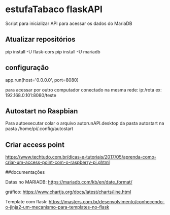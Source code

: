 # estufaTabaco flaskAPI

Script para inicializar API para acessar os dados do MariaDB

## Atualizar repositórios

pip install -U flask-cors
pip install -U mariadb

## configuração

app.run(host='0.0.0.0', port=8080)

para acessar por outro computador conectado na mesma rede: ip:/rota
ex: 192.168.0.101:8080/teste


## Autostart no Raspbian

Para autoexecutar colar o arquivo autorunAPI.desktop da pasta autostart na pasta /home/pi/.config/autostart

## Criar access point

https://www.techtudo.com.br/dicas-e-tutoriais/2017/05/aprenda-como-criar-um-access-point-com-o-raspberry-pi.ghtml



##documentações

Datas no MARIADB:
https://mariadb.com/kb/en/date_format/


gráfico:
https://www.chartjs.org/docs/latest/charts/line.html


Template com flask:
https://imasters.com.br/desenvolvimento/conhecendo-o-jinja2-um-mecanismo-para-templates-no-flask